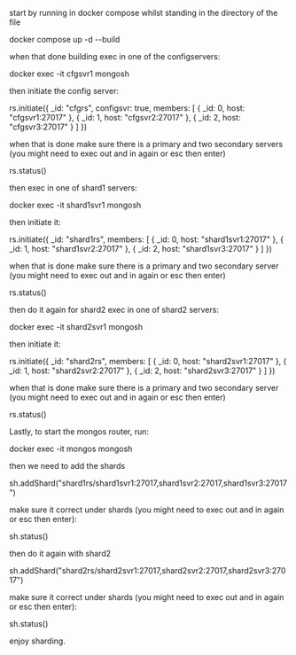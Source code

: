 start by running in docker compose whilst standing in the directory of the file

docker compose up -d --build

when that done building exec in one of the configservers:

docker exec -it cfgsvr1 mongosh

then initiate the config server:

rs.initiate({
  _id: "cfgrs",
  configsvr: true,
  members: [
    { _id: 0, host: "cfgsvr1:27017" },
    { _id: 1, host: "cfgsvr2:27017" },
    { _id: 2, host: "cfgsvr3:27017" }
  ]
})

when that is done make sure there is a primary and two secondary servers (you might need to exec out and in again or esc then enter)

rs.status()

then exec in one of shard1 servers:

docker exec -it shard1svr1 mongosh

then initiate it:

rs.initiate({
  _id: "shard1rs",
  members: [
    { _id: 0, host: "shard1svr1:27017" },
    { _id: 1, host: "shard1svr2:27017" },
    { _id: 2, host: "shard1svr3:27017" }
  ]
})

when that is done make sure there is a primary and two secondary server (you might need to exec out and in again or esc then enter)

rs.status()

then do it again for shard2 exec in one of shard2 servers:

docker exec -it shard2svr1 mongosh

then initiate it:

rs.initiate({
  _id: "shard2rs",
  members: [
    { _id: 0, host: "shard2svr1:27017" },
    { _id: 1, host: "shard2svr2:27017" },
    { _id: 2, host: "shard2svr3:27017" }
  ]
})

when that is done make sure there is a primary and two secondary server (you might need to exec out and in again or esc then enter)

rs.status()

Lastly, to start the mongos router, run:

docker exec -it mongos mongosh

then we need to add the shards

sh.addShard("shard1rs/shard1svr1:27017,shard1svr2:27017,shard1svr3:27017")

make sure it correct under shards (you might need to exec out and in again or esc then enter):

sh.status()

then do it again with shard2 

sh.addShard("shard2rs/shard2svr1:27017,shard2svr2:27017,shard2svr3:27017")

make sure it correct under shards (you might need to exec out and in again or esc then enter):

sh.status()

enjoy sharding.


 
